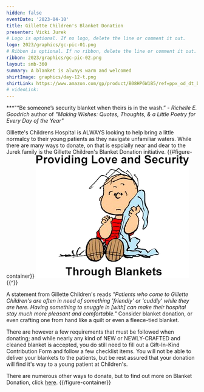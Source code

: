 ```yaml
---
hidden: false
eventDate: '2023-04-10'
title: Gillette Children's Blanket Donation
presenter: Vicki Jurek
# Logo is optional. If no logo, delete the line or comment it out.
logo: 2023/graphics/gc-pic-01.png
# Ribbon is optional. If no ribbon, delete the line or comment it out.
ribbon: 2023/graphics/gc-pic-02.png
layout: smb-360
summary: A blanket is always warm and welcomed
shirtImage: graphics/day-12-t.png
shirtLink: https://www.amazon.com/gp/product/B08HP6W1B5/ref=ppx_od_dt_b_asin_title_s01?ie=UTF8&customId=B07537PKB3&psc=1
# videoLink:
---
```

***"“Be someone’s security blanket when theirs is in the wash.” *- Richelle E. Goodrich* author of  *"Making Wishes: Quotes, Thoughts, & a Little Poetry for Every Day of the Year"*

GIllette's Childrens Hospital is ALWAYS looking to help bring a little normalcy to their young patients as they navigate unfamiliar waters. While there are many ways to donate, on that is espcially near and dear to the Jurek family is the Gillette Children's Blanket Donation initiative.
{{#figure-container}}
<img src="graphics/gc-pic-02.png" class="Maw(100%)">
{{^}}

A statement from Gillette Children's reads *"Patients who come to Gillette Children's are often in need of something 'friendly' or 'cuddly' while they are here. Having something to snuggle in [with] can make their hospital stay much more pleasant and comfortable."* Consider blanket donation, or even crafting one from hand like a quilt or even a fleece-tied blanket.

There are however a few requirements that must be followed when donating; and while nearly any kind of NEW or NEWLY-CRAFTED and cleaned blanket is accepted, you do still need to fill out a Gift-In-Kind Contribution Form and follow a few checklist items.  You will not be able to deliver your blankets to the patients, but be rest assured that your donation will find it's way to a young patient at Children's.

There are numerous other ways to donate, but to find out more on Blanket Donation, click <a href="https://www.gillettechildrens.org/get-involved/volunteer/home-crafter-volunteers">here</a>.
{{/figure-container}}

